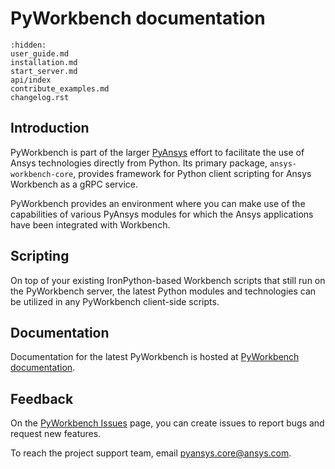 PyWorkbench documentation
=========================

```{toctree}
:hidden:
user_guide.md
installation.md
start_server.md
api/index
contribute_examples.md
changelog.rst
```

Introduction
------------
PyWorkbench is part of the larger [PyAnsys](https://docs.pyansys.com/)
effort to facilitate the use of Ansys technologies directly from Python.
Its primary package, ``ansys-workbench-core``, provides framework for Python client
scripting for Ansys Workbench as a gRPC service.

PyWorkbench provides an environment where you can make use of the capabilities
of various PyAnsys modules for which the Ansys applications have been
integrated with Workbench.

Scripting
---------
On top of your existing IronPython-based Workbench scripts that still run on the
PyWorkbench server, the latest Python modules and technologies can be utilized in
any PyWorkbench client-side scripts.

Documentation
-------------
Documentation for the latest PyWorkbench is hosted at [PyWorkbench documentation](https://workbench.docs.pyansys.com/).


Feedback
--------
On the [PyWorkbench Issues](https://github.com/ansys-internal/pyworkbench/issues) page,
you can create issues to report bugs and request new features.

To reach the project support team, email [pyansys.core@ansys.com](mailto:pyansys.core@ansys.com).
